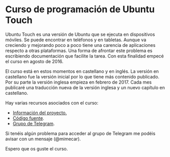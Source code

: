 # Curso de programación de Ubuntu Touch
Ubuntu Touch es una versión de Ubuntu que se ejecuta en dispositivos móviles. Se puede encontrar en teléfonos y en tabletas. Aunque va creciendo y mejorando poco a poco tiene una carencia de aplicaciones respecto a otras plataformas. Una forma de afrontar este problema es escribiendo documentación que facilite la tarea. Con esta finalidad empecé el curso en agosto de 2016.

El curso está en estos momentos en castellano y en inglés. La versión en castellano fue la versión inicial por lo que tiene más contenido publicado. Por su parte la versión inglesa empieza en febrero de 2017. Cada mes publicaré una traducción nueva de la versión inglesa y un nuevo capítulo en castellano.

Hay varias recursos asociados con el curso:
* [Información del proyecto.](https://github.com/mimecar/ubuntu-touch-programming-course-gitbook/projects/1)
* [Código fuente](https://launchpad.net/curso-ubuntu-phone-touch).
* [Grupo de Telegram](https://t.me/joinchat/AAAAAEDaiBnqec_E5yhYNQ).

Si tenéis algún problema para acceder al grupo de Telegram me podéis avisar con un mensaje (@mimecar).

Espero que os guste el curso.
